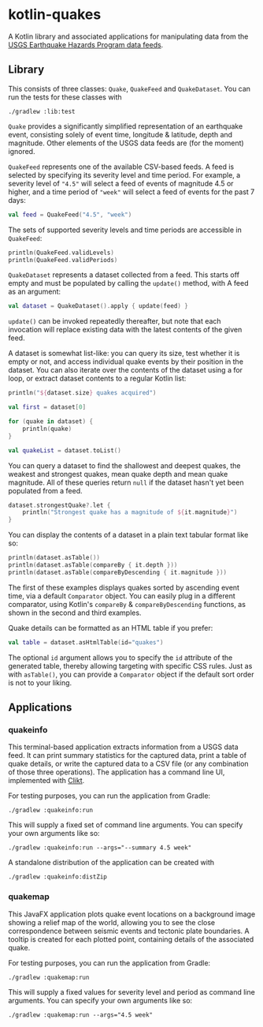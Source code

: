 # kotlin-quakes

A Kotlin library and associated applications for manipulating data from the
[USGS Earthquake Hazards Program data feeds][usgs].

## Library

This consists of three classes: `Quake`, `QuakeFeed` and `QuakeDataset`.
You can run the tests for these classes with
```shell
./gradlew :lib:test
```

`Quake` provides a significantly simplified representation of an earthquake
event, consisting solely of event time, longitude & latitude, depth and
magnitude. Other elements of the USGS data feeds are (for the moment)
ignored.

`QuakeFeed` represents one of the available CSV-based feeds. A feed is
selected by specifying its severity level and time period. For example, a
severity level of `"4.5"` will select a feed of events of magnitude 4.5
or higher, and a time period of `"week"` will select a feed of events
for the past 7 days:
```kotlin
val feed = QuakeFeed("4.5", "week")
```
The sets of supported severity levels and time periods are accessible
in `QuakeFeed`:
```kotlin
println(QuakeFeed.validLevels)
println(QuakeFeed.validPeriods)
``` 

`QuakeDataset` represents a dataset collected from a feed. This starts
off empty and must be populated by calling the `update()` method, with A
feed as an argument:
```kotlin
val dataset = QuakeDataset().apply { update(feed) }
```

`update()` can be invoked repeatedly thereafter, but note that each
invocation will replace existing data with the latest contents of the
given feed.

A dataset is somewhat list-like: you can query its size, test whether it
is empty or not, and access individual quake events by their position in
the dataset. You can also iterate over the contents of the dataset using a
for loop, or extract dataset contents to a regular Kotlin list:
```kotlin
println("${dataset.size} quakes acquired")

val first = dataset[0]

for (quake in dataset) {
    println(quake)
}

val quakeList = dataset.toList()
```

You can query a dataset to find the shallowest and deepest quakes, the
weakest and strongest quakes, mean quake depth and mean quake magnitude.
All of these queries return `null` if the dataset hasn't yet been populated
from a feed.
```kotlin
dataset.strongestQuake?.let {
    println("Strongest quake has a magnitude of ${it.magnitude}")
}
```

You can display the contents of a dataset in a plain text tabular format
like so:
```kotlin
println(dataset.asTable())
println(dataset.asTable(compareBy { it.depth }))
println(dataset.asTable(compareByDescending { it.magnitude }))
```
The first of these examples displays quakes sorted by ascending event time,
via a default `Comparator` object. You can easily plug in a different
comparator, using Kotlin's `compareBy` & `compareByDescending` functions,
as shown in the second and third examples.

Quake details can be formatted as an HTML table if you prefer:
```kotlin
val table = dataset.asHtmlTable(id="quakes")
```
The optional `id` argument allows you to specify the `id` attribute of
the generated table, thereby allowing targeting with specific CSS rules.
Just as with `asTable()`, you can provide a `Comparator` object if
the default sort order is not to your liking.

## Applications

### quakeinfo

This terminal-based application extracts information from a USGS data feed.
It can print summary statistics for the captured data, print a table of
quake details, or write the captured data to a CSV file (or any combination
of those three operations). The application has a command line UI, implemented
with [Clikt][clikt].

For testing purposes, you can run the application from Gradle:
```shell
./gradlew :quakeinfo:run
```

This will supply a fixed set of command line arguments. You can specify
your own arguments like so:
```shell
./gradlew :quakeinfo:run --args="--summary 4.5 week"
```

A standalone distribution of the application can be created with
```shell
./gradlew :quakeinfo:distZip
```

### quakemap

This JavaFX application plots quake event locations on a background image
showing a relief map of the world, allowing you to see the close
correspondence between seismic events and tectonic plate boundaries.
A tooltip is created for each plotted point, containing details of the
associated quake.

For testing purposes, you can run the application from Gradle:
```shell
./gradlew :quakemap:run
```

This will supply a fixed values for severity level and period as command
line arguments. You can specify your own arguments like so:
```shell
./gradlew :quakemap:run --args="4.5 week"
```

[usgs]: https://earthquake.usgs.gov/earthquakes/feed/
[clikt]: https://ajalt.github.io/clikt/
